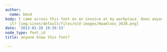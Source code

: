 ```yaml
---
author:
  name: bmvd
body: I came across this font on an invoice at my workplace. Does anyone recognize
  it? [img:sites/default/files/old-images/Naamloos_3638.png]
date: '2013-01-28 19:39:33'
node_type: font_id
title: anyone know this font?

---
```

